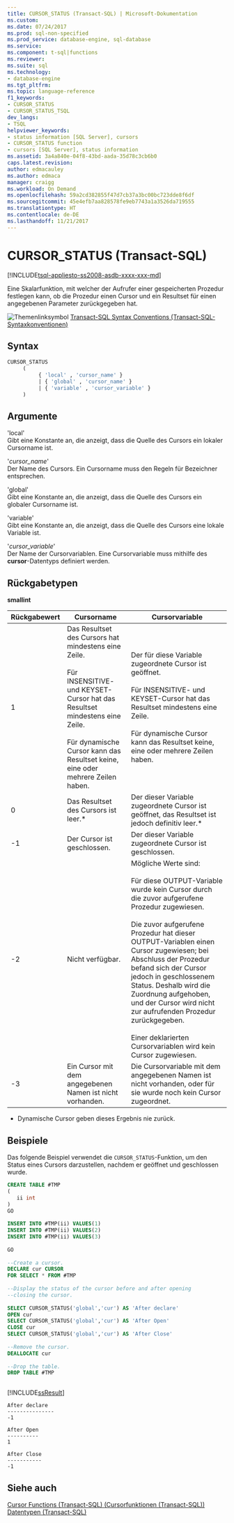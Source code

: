```yaml
---
title: CURSOR_STATUS (Transact-SQL) | Microsoft-Dokumentation
ms.custom: 
ms.date: 07/24/2017
ms.prod: sql-non-specified
ms.prod_service: database-engine, sql-database
ms.service: 
ms.component: t-sql|functions
ms.reviewer: 
ms.suite: sql
ms.technology:
- database-engine
ms.tgt_pltfrm: 
ms.topic: language-reference
f1_keywords:
- CURSOR_STATUS
- CURSOR_STATUS_TSQL
dev_langs:
- TSQL
helpviewer_keywords:
- status information [SQL Server], cursors
- CURSOR_STATUS function
- cursors [SQL Server], status information
ms.assetid: 3a4a840e-04f8-43bd-aada-35d78c3cb6b0
caps.latest.revision: 
author: edmacauley
ms.author: edmaca
manager: craigg
ms.workload: On Demand
ms.openlocfilehash: 59a2cd382855f47d7cb37a3bc00bc723dde8f6df
ms.sourcegitcommit: 45e4efb7aa828578fe9eb7743a1a3526da719555
ms.translationtype: HT
ms.contentlocale: de-DE
ms.lasthandoff: 11/21/2017
---
```

# <a name="cursorstatus-transact-sql"></a>CURSOR_STATUS (Transact-SQL)
[!INCLUDE[tsql-appliesto-ss2008-asdb-xxxx-xxx-md](../../includes/tsql-appliesto-ss2008-asdb-xxxx-xxx-md.md)]

Eine Skalarfunktion, mit welcher der Aufrufer einer gespeicherten Prozedur festlegen kann, ob die Prozedur einen Cursor und ein Resultset für einen angegebenen Parameter zurückgegeben hat.
  
![Themenlinksymbol](../../database-engine/configure-windows/media/topic-link.gif "Topic link icon") [Transact-SQL Syntax Conventions (Transact-SQL-Syntaxkonventionen)](../../t-sql/language-elements/transact-sql-syntax-conventions-transact-sql.md)
  
## <a name="syntax"></a>Syntax  
  
```sql
CURSOR_STATUS   
     (  
          { 'local' , 'cursor_name' }   
          | { 'global' , 'cursor_name' }   
          | { 'variable' , 'cursor_variable' }   
     )  
```  
  
## <a name="arguments"></a>Argumente  
'local'  
Gibt eine Konstante an, die anzeigt, dass die Quelle des Cursors ein lokaler Cursorname ist.
  
'*cursor_name*'  
Der Name des Cursors. Ein Cursorname muss den Regeln für Bezeichner entsprechen.
  
'global'  
Gibt eine Konstante an, die anzeigt, dass die Quelle des Cursors ein globaler Cursorname ist.
  
'variable'  
Gibt eine Konstante an, die anzeigt, dass die Quelle des Cursors eine lokale Variable ist.
  
'*cursor_variable*'  
Der Name der Cursorvariablen. Eine Cursorvariable muss mithilfe des **cursor**-Datentyps definiert werden.
  
## <a name="return-types"></a>Rückgabetypen
**smallint**
  
|Rückgabewert|Cursorname|Cursorvariable|  
|---|---|---|
|1|Das Resultset des Cursors hat mindestens eine Zeile.<br /><br /> Für INSENSITIVE- und KEYSET-Cursor hat das Resultset mindestens eine Zeile.<br /><br /> Für dynamische Cursor kann das Resultset keine, eine oder mehrere Zeilen haben.|Der für diese Variable zugeordnete Cursor ist geöffnet.<br /><br /> Für INSENSITIVE- und KEYSET-Cursor hat das Resultset mindestens eine Zeile.<br /><br /> Für dynamische Cursor kann das Resultset keine, eine oder mehrere Zeilen haben.|  
|0|Das Resultset des Cursors ist leer.*|Der dieser Variable zugeordnete Cursor ist geöffnet, das Resultset ist jedoch definitiv leer.*|  
|-1|Der Cursor ist geschlossen.|Der dieser Variable zugeordnete Cursor ist geschlossen.|  
|-2|Nicht verfügbar.|Mögliche Werte sind:<br /><br /> Für diese OUTPUT-Variable wurde kein Cursor durch die zuvor aufgerufene Prozedur zugewiesen.<br /><br /> Die zuvor aufgerufene Prozedur hat dieser OUTPUT-Variablen einen Cursor zugewiesen; bei Abschluss der Prozedur befand sich der Cursor jedoch in geschlossenem Status. Deshalb wird die Zuordnung aufgehoben, und der Cursor wird nicht zur aufrufenden Prozedur zurückgegeben.<br /><br /> Einer deklarierten Cursorvariablen wird kein Cursor zugewiesen.|  
|-3|Ein Cursor mit dem angegebenen Namen ist nicht vorhanden.|Die Cursorvariable mit dem angegebenen Namen ist nicht vorhanden, oder für sie wurde noch kein Cursor zugeordnet.|  
  
* Dynamische Cursor geben dieses Ergebnis nie zurück.
  
## <a name="examples"></a>Beispiele  
Das folgende Beispiel verwendet die `CURSOR_STATUS`-Funktion, um den Status eines Cursors darzustellen, nachdem er geöffnet und geschlossen wurde.
  
```sql
CREATE TABLE #TMP  
(  
   ii int  
)  
GO  
  
INSERT INTO #TMP(ii) VALUES(1)  
INSERT INTO #TMP(ii) VALUES(2)  
INSERT INTO #TMP(ii) VALUES(3)  
  
GO  
  
--Create a cursor.  
DECLARE cur CURSOR  
FOR SELECT * FROM #TMP  
  
--Display the status of the cursor before and after opening  
--closing the cursor.  
  
SELECT CURSOR_STATUS('global','cur') AS 'After declare'  
OPEN cur  
SELECT CURSOR_STATUS('global','cur') AS 'After Open'  
CLOSE cur  
SELECT CURSOR_STATUS('global','cur') AS 'After Close'  
  
--Remove the cursor.  
DEALLOCATE cur  
  
--Drop the table.  
DROP TABLE #TMP  
  
```  
  
[!INCLUDE[ssResult](../../includes/ssresult-md.md)]
  
```
After declare
---------------
-1  
  
After Open
----------
1  
  
After Close
-----------
-1
```  
  
## <a name="see-also"></a>Siehe auch
[Cursor Functions &#40;Transact-SQL&#41; (Cursorfunktionen (Transact-SQL))](../../t-sql/functions/cursor-functions-transact-sql.md)  
[Datentypen &#40;Transact-SQL&#41;](../../t-sql/data-types/data-types-transact-sql.md)
  
  
